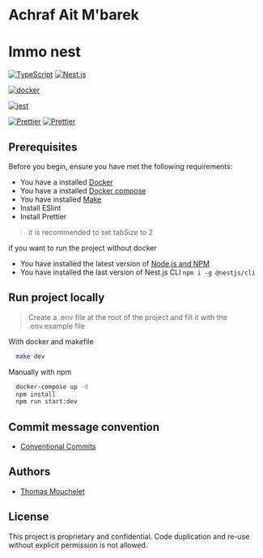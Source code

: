 # Achraf Ait M'barek
# Immo nest

[![TypeScript](https://img.shields.io/badge/TypeScript-007ACC?style=for-the-badge&logo=typescript&logoColor=white)](https://www.typescriptlang.org/docs/)
[![Nest.js](https://img.shields.io/badge/Nest.js-E0234D?style=for-the-badge&logo=nestjs&logoColor=white)]()

[![docker](https://img.shields.io/badge/Docker-2CA5E0?style=for-the-badge&logo=docker&logoColor=white)](https://www.docker.com/)


[![jest](https://img.shields.io/badge/Jest-99425B?style=for-the-badge&logo=jest&logoColor=FFFFFF)](https://jestjs.io/fr/)

[![Prettier](https://img.shields.io/badge/Prettier-1B2B34?style=for-the-badge&logo=prettier&logoColor=white)](https://prettier.io/)
[![Prettier](https://img.shields.io/badge/ESLINT-4B32C3?style=for-the-badge&logo=eslint&logoColor=white)](https://eslint.org/)


## Prerequisites

Before you begin, ensure you have met the following requirements:

- You have a installed [Docker](https://docs.docker.com/get-docker/)
- You have a installed [Docker compose](https://docs.docker.com/compose/)
- You have installed [Make](https://www.gnu.org/software/make/manual/make.html)
- Install ESlint
- Install Prettier

> it is recommended to set tabSize to 2

if you want to run the project without docker
- You have installed the latest version of [Node.js and NPM](https://nodejs.org/en/download/)
- You have installed the last version of Nest.js CLI `npm i -g @nestjs/cli`


## Run project locally
> Create a .env file at the root of the project and fill it with the .env.example file

With docker and makefile
```bash
  make dev
```

Manually with npm
```bash
  docker-compose up -d
  npm install
  npm run start:dev
```

## Commit message convention
- [Conventional Commits](https://www.conventionalcommits.org/en/v1.0.0/)

## Authors
- [Thomas Mouchelet](https://github.com/ThomasMouchelet)

## License

This project is proprietary and confidential. Code duplication and re-use without explicit permission is not allowed.